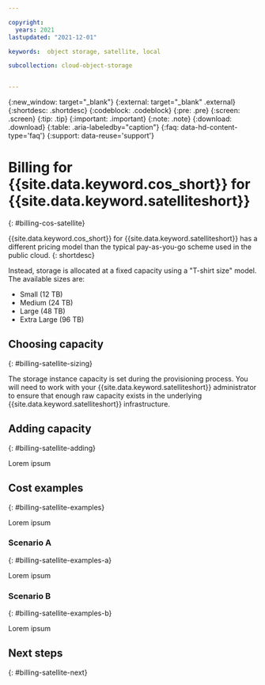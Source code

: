 ```yaml
---

copyright:
  years: 2021
lastupdated: "2021-12-01"

keywords:  object storage, satellite, local

subcollection: cloud-object-storage


---
```

{:new_window: target="_blank"}
{:external: target="_blank" .external}
{:shortdesc: .shortdesc}
{:codeblock: .codeblock}
{:pre: .pre}
{:screen: .screen}
{:tip: .tip}
{:important: .important}
{:note: .note}
{:download: .download} 
{:table: .aria-labeledby="caption"}
{:faq: data-hd-content-type='faq'}
{:support: data-reuse='support'}

# Billing for {{site.data.keyword.cos_short}} for {{site.data.keyword.satelliteshort}}
{: #billing-cos-satellite}

{{site.data.keyword.cos_short}} for {{site.data.keyword.satelliteshort}} has a different pricing model than the typical pay-as-you-go scheme used in the public cloud.
{: shortdesc}

Instead, storage is allocated at a fixed capacity using a "T-shirt size" model.  The available sizes are:

* Small (12 TB)
* Medium (24 TB)
* Large (48 TB)
* Extra Large (96 TB)
  
## Choosing capacity
{: #billing-satellite-sizing}

The storage instance capacity is set during the provisioning process. You will need to work with your {{site.data.keyword.satelliteshort}} administrator to ensure that enough raw capacity exists in the underlying {{site.data.keyword.satelliteshort}} infrastructure.

## Adding capacity
{: #billing-satellite-adding}

Lorem ipsum

## Cost examples
{: #billing-satellite-examples}

Lorem ipsum

### Scenario A
{: #billing-satellite-examples-a}

Lorem ipsum

### Scenario B
{: #billing-satellite-examples-b}

Lorem ipsum

## Next steps
{: #billing-satellite-next}
